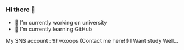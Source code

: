 ### Hi there 👋
- 🔭 I’m currently working on university
- 🌱 I’m currently learning GitHub

My SNS account : 9hwxoops (Contact me here!!)
I Want study Well... 
